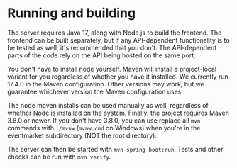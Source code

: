 # Running and building

The server requires Java 17, along with Node.js to build the frontend. The frontend can be built separately, but if any API-dependent functionality is to be tested as well, it's recommended that you don't. The API-dependent parts of the code rely on the API being hosted on the same port.

You don't have to install node yourself. Maven will install a project-local variant for you regardless of whether you have it installed. We currently run 17.4.0 in the Maven configuration. Other versions may work, but we guarantee whichever version the Maven configuration uses.

The node maven installs can be used manually as well, regardless of whether Node is installed on the system. Finally, the project requires Maven 3.8.0 or newer. If you don't have 3.8.0, you can use replace all `mvn` commands with `./mvnw` (`mvnw.cmd` on Windows) when you're in the eventmarket subdirectory (NOT the root directory).

The server can then be started with `mvn spring-boot:run`. Tests and other checks can be run with `mvn verify`.
